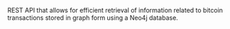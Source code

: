 REST API that allows for efficient retrieval of information related to bitcoin transactions stored in graph form using a Neo4j database. 
